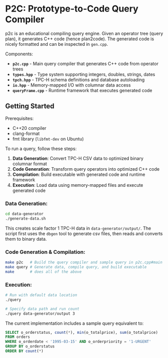 # P2C: Prototype-to-Code Query Compiler

p2c is an educational compiling query engine.
Given an operator tree (query plan), it generates C++ code (hence plan2code).
The generated code is nicely formatted and can be inspected in `gen.cpp`.

Components:
- **`p2c.cpp`** - Main query compiler that generates C++ code from operator trees
- **`types.hpp`** - Type system supporting integers, doubles, strings, dates
- **`tpch.hpp`** - TPC-H schema definitions and database autoloading
- **`io.hpp`** - Memory-mapped I/O with columnar data access
- **`queryFrame.cpp`** - Runtime framework that executes generated code

## Getting Started
Prerequisites:
- C++20 compiler
- clang-format
- fmt library (`libfmt-dev` on Ubuntu)

To run a query, follow these steps:
1. **Data Generation**: Convert TPC-H CSV data to optimized binary columnar format
2. **Code Generation**: Transform query operators into optimized C++ code
3. **Compilation**: Build executable with generated code and runtime framework
4. **Execution**: Load data using memory-mapped files and execute generated code

### Data Generation:
```bash
cd data-generator
./generate-data.sh
```

This creates scale factor 1 TPC-H data in `data-generator/output/`.
The script first uses the `dbgen` tool to generate csv files, then reads and converts them to binary data. 

### Code Generation & Compilation:
```bash
make p2c   # Build the query compiler and sample query in p2c.cpp#main
make query # Generate data, compile query, and build executable
make       # does all of the above 
```

### Execution:
```bash
# Run with default data location
./query

# Specify data path and run count
./query data-generator/output 3
```

The current implementation includes a sample query equivalent to:

```sql
SELECT o_orderstatus, count(*), min(o_totalprice), sum(o_totalprice)
FROM orders  
WHERE o_orderdate < '1995-03-15' AND o_orderpriority = '1-URGENT'
GROUP BY o_orderstatus
ORDER BY count(*)
```
